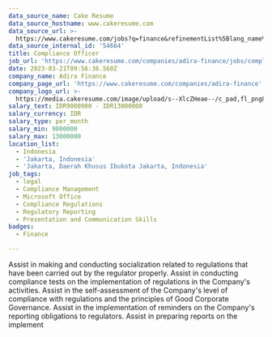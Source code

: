 ```yaml
---
data_source_name: Cake Resume
data_source_hostname: www.cakeresume.com
data_source_url: >-
  https://www.cakeresume.com/jobs?q=finance&refinementList%5Blang_name%5D%5B0%5D=English&refinementList%5Bsalary_type%5D=per_year&range%5Bsalary_range%5D%5Bmin%5D=1000000&page=3
data_source_internal_id: '54664'
title: Compliance Officer
job_url: 'https://www.cakeresume.com/companies/adira-finance/jobs/compliance-officer'
date: 2023-03-21T09:56:36.560Z
company_name: Adira Finance
company_page_url: 'https://www.cakeresume.com/companies/adira-finance'
company_logo_url: >-
  https://media.cakeresume.com/image/upload/s--XlcZHeae--/c_pad,fl_png8,h_200,w_200/v1677048881/ortnhbywrzzoqdtog1qi.png
salary_text: IDR9000000 - IDR13000000
salary_currency: IDR
salary_type: per_month
salary_min: 9000000
salary_max: 13000000
location_list:
  - Indonesia
  - 'Jakarta, Indonesia'
  - 'Jakarta, Daerah Khusus Ibukota Jakarta, Indonesia'
job_tags:
  - legal
  - Compliance Management
  - Microsoft Office
  - Compliance Regulations
  - Regulatory Reporting
  - Presentation and Communication Skills
badges:
  - Finance

---
```


Assist in making and conducting socialization related to regulations that have been carried out by the regulator properly. Assist in conducting compliance tests on the implementation of regulations in the Company's activities. Assist in the self-assessment of the Company's level of compliance with regulations and the principles of Good Corporate Governance. Assist in the implementation of reminders on the Company's reporting obligations to regulators. Assist in preparing reports on the implement